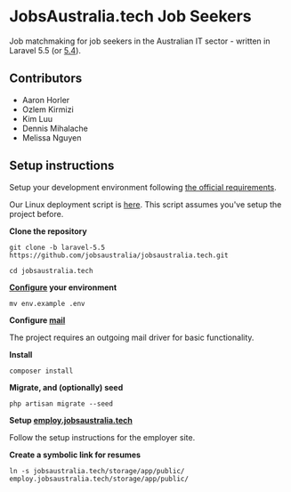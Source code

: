 # JobsAustralia.tech Job Seekers

Job matchmaking for job seekers in the Australian IT sector - written in Laravel 5.5 (or [5.4](https://github.com/jobsaustralia/jobsaustralia.tech/tree/master)).

## Contributors

* Aaron Horler
* Ozlem Kirmizi
* Kim Luu
* Dennis Mihalache
* Melissa Nguyen

## Setup instructions

Setup your development environment following [the official requirements](https://laravel.com/docs/5.5/installation).

Our Linux deployment script is [here](https://github.com/jobsaustralia/scripts-conf-and-docs/blob/master/scripts/deploy.sh#L1). This script assumes you've setup the project before.

**Clone the repository**

`git clone -b laravel-5.5 https://github.com/jobsaustralia/jobsaustralia.tech.git`

`cd jobsaustralia.tech`

**[Configure](https://laravel.com/docs/5.5/configuration#environment-configuration) your environment**

`mv env.example .env`

**Configure [mail](https://laravel.com/docs/5.5/mail)**

The project requires an outgoing mail driver for basic functionality.

**Install**

`composer install`

**Migrate, and (optionally) seed**

`php artisan migrate --seed`

**Setup [employ.jobsaustralia.tech](https://github.com/jobsaustralia/employ.jobsaustralia.tech/tree/laravel-5.5)**

Follow the setup instructions for the employer site. 

**Create a symbolic link for resumes**

`ln -s jobsaustralia.tech/storage/app/public/ employ.jobsaustralia.tech/storage/app/public/`
